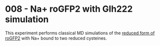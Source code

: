 # 008 - Na+ roGFP2 with Glh222 simulation

This experiment performs classical MD simulations of the [reduced form of roGFP2](../../methods/01-protocols/gfp-definitions.md#reduced-form) with Na+ bound to two reduced cysteines.
